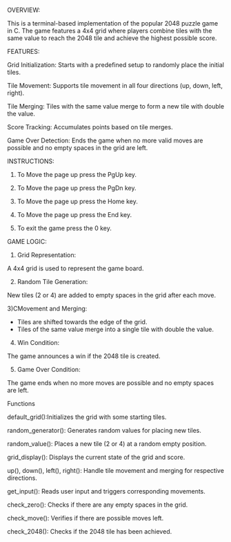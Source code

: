 OVERVIEW:

This is a terminal-based implementation of the popular 2048 puzzle game in C. The game features a 4x4 grid where players combine tiles with the same value to reach the 2048 tile and achieve the highest possible score.

FEATURES:

Grid Initialization: Starts with a predefined setup to randomly place the  initial tiles.

Tile Movement: Supports tile movement in all four directions (up, down, left, right).

Tile Merging: Tiles with the same value merge to form a new tile with double the value.

Score Tracking: Accumulates points based on tile merges.

Game Over Detection: Ends the game when no more valid moves are possible and no empty spaces in the grid are left.

INSTRUCTIONS:

1) To Move the page up press the PgUp key.

2) To Move the page up press the PgDn key.

3) To Move the page up press the Home key.

4) To Move the page up press the End key.

5) To exit the game press the 0 key.

GAME LOGIC:

1) Grid Representation: 

A 4x4 grid is used to represent the game board.

2) Random Tile Generation:

New tiles (2 or 4) are added to empty spaces in the grid after each move.

3)CMovement and Merging:

* Tiles are shifted towards the edge of the grid.
* Tiles of the same value merge into a single tile with double the value.
  
4) Win Condition:

The game announces a win if the 2048 tile is created.

5) Game Over Condition:

The game ends when no more moves are possible and no empty spaces are left.

Functions

default_grid():Initializes the grid with some starting tiles.

random_generator(): Generates random values for placing new tiles.

random_value(): Places a new tile (2 or 4) at a random empty position.

grid_display(): Displays the current state of the grid and score.

up(), down(), left(), right(): Handle tile movement and merging for respective directions.

get_input(): Reads user input and triggers corresponding movements.

check_zero(): Checks if there are any empty spaces in the grid.

check_move(): Verifies if there are possible moves left.

check_2048(): Checks if the 2048 tile has been achieved.
